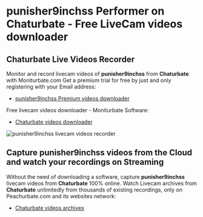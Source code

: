 # punisher9inchss Performer on Chaturbate - Free LiveCam videos downloader

## Chaturbate Live Videos Recorder

Monitor and record livecam videos of **punisher9inchss** from **Chaturbate** with Moniturbate.com
Get a premium trial for free by just and only registering with your Email address:
* [punisher9inchss Premium videos downloader](https://moniturbate.com/request-demo-licence-key.html)

Free livecam videos downloader - Moniturbate Software:
* [Chaturbate videos downloader](https://moniturbate.com/moniturbate-download-software.html)

![punisher9inchss livecam videos recorder](https://peachurnet.com/templates/moniturbate-software.png)


## Capture punisher9inchss videos from the Cloud and watch your recordings on Streaming

Without the need of downloading a software, capture **punisher9inchss** livecam videos from **Chaturbate** 100% online.
Watch Livecam archives from **Chaturbate** unlimitedly from thousands of existing recordings, only on Peachurbate.com and its websites network:
* [Chaturbate videos archives](https://peachurnet.com/)